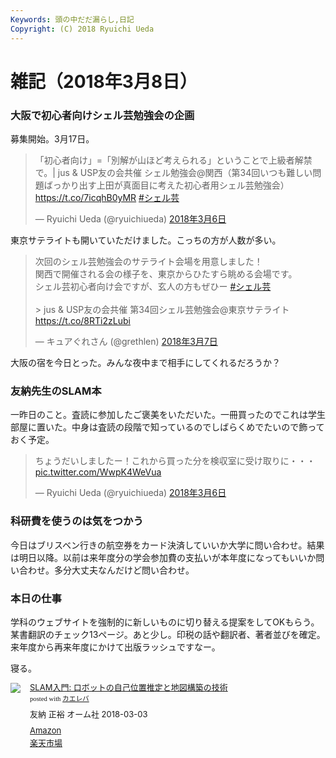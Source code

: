 ```yaml
---
Keywords: 頭の中だだ漏らし,日記
Copyright: (C) 2018 Ryuichi Ueda
---
```


# 雑記（2018年3月8日）

### 大阪で初心者向けシェル芸勉強会の企画

募集開始。3月17日。

<blockquote class="twitter-tweet" data-lang="ja"><p lang="ja" dir="ltr">「初心者向け」=「別解が山ほど考えられる」ということで上級者解禁で。| jus &amp; USP友の会共催 シェル勉強会@関西（第34回いつも難しい問題ばっかり出す上田が真面目に考えた初心者用シェル芸勉強会） <a href="https://t.co/7icqhB0yMR">https://t.co/7icqhB0yMR</a> <a href="https://twitter.com/hashtag/%E3%82%B7%E3%82%A7%E3%83%AB%E8%8A%B8?src=hash&amp;ref_src=twsrc%5Etfw">#シェル芸</a></p>&mdash; Ryuichi Ueda (@ryuichiueda) <a href="https://twitter.com/ryuichiueda/status/971014157133737990?ref_src=twsrc%5Etfw">2018年3月6日</a></blockquote>
<script async src="https://platform.twitter.com/widgets.js" charset="utf-8"></script>

東京サテライトも開いていただけました。こっちの方が人数が多い。

<blockquote class="twitter-tweet" data-lang="ja"><p lang="ja" dir="ltr">次回のシェル芸勉強会のサテライト会場を用意しました！<br>関西で開催される会の様子を、東京からひたすら眺める会場です。<br>シェル芸初心者向け会ですが、玄人の方もぜひー <a href="https://twitter.com/hashtag/%E3%82%B7%E3%82%A7%E3%83%AB%E8%8A%B8?src=hash&amp;ref_src=twsrc%5Etfw">#シェル芸</a><br><br> &gt; jus &amp; USP友の会共催 第34回シェル芸勉強会@東京サテライト <a href="https://t.co/8RTi2zLubi">https://t.co/8RTi2zLubi</a></p>&mdash; キュアぐれさん (@grethlen) <a href="https://twitter.com/grethlen/status/971328956421959680?ref_src=twsrc%5Etfw">2018年3月7日</a></blockquote>
<script async src="https://platform.twitter.com/widgets.js" charset="utf-8"></script>

大阪の宿を今日とった。みんな夜中まで相手にしてくれるだろうか？

### 友納先生のSLAM本

一昨日のこと。査読に参加したご褒美をいただいた。一冊買ったのでこれは学生部屋に置いた。中身は査読の段階で知っているのでしばらくめでたいので飾っておく予定。

<blockquote class="twitter-tweet" data-lang="ja"><p lang="ja" dir="ltr">ちょうだいしましたー！これから買った分を検収室に受け取りに・・・ <a href="https://t.co/WwpK4WeVua">pic.twitter.com/WwpK4WeVua</a></p>&mdash; Ryuichi Ueda (@ryuichiueda) <a href="https://twitter.com/ryuichiueda/status/970822492423114752?ref_src=twsrc%5Etfw">2018年3月6日</a></blockquote>
<script async src="https://platform.twitter.com/widgets.js" charset="utf-8"></script>


### 科研費を使うのは気をつかう

今日はブリスベン行きの航空券をカード決済していいか大学に問い合わせ。結果は明日以降。以前は来年度分の学会参加費の支払いが本年度になってもいいか問い合わせ。多分大丈夫なんだけど問い合わせ。

### 本日の仕事

学科のウェブサイトを強制的に新しいものに切り替える提案をしてOKもらう。某書翻訳のチェック13ページ。あと少し。印税の話や翻訳者、著者並びを確定。来年度から再来年度にかけて出版ラッシュですなー。


寝る。

<div class="kaerebalink-box" style="text-align:left;padding-bottom:20px;font-size:small;/zoom: 1;overflow: hidden;"><div class="kaerebalink-image" style="float:left;margin:0 15px 10px 0;"><a href="http://www.amazon.co.jp/exec/obidos/ASIN/4274221660/ryuichiueda-22/" target="_blank" ><img src="https://images-fe.ssl-images-amazon.com/images/I/41d2dcPShkL._SL160_.jpg" style="border: none;" /></a></div><div class="kaerebalink-info" style="line-height:120%;/zoom: 1;overflow: hidden;"><div class="kaerebalink-name" style="margin-bottom:10px;line-height:120%"><a href="http://www.amazon.co.jp/exec/obidos/ASIN/4274221660/ryuichiueda-22/" target="_blank" >SLAM入門: ロボットの自己位置推定と地図構築の技術</a><div class="kaerebalink-powered-date" style="font-size:8pt;margin-top:5px;font-family:verdana;line-height:120%">posted with <a href="http://kaereba.com" rel="nofollow" target="_blank">カエレバ</a></div></div><div class="kaerebalink-detail" style="margin-bottom:5px;">友納 正裕 オーム社 2018-03-03    </div><div class="kaerebalink-link1" style="margin-top:10px;"><div class="shoplinkamazon" style="margin:5px 0"><a href="http://www.amazon.co.jp/gp/search?keywords=SLAM&__mk_ja_JP=%E3%82%AB%E3%82%BF%E3%82%AB%E3%83%8A&tag=ryuichiueda-22" target="_blank" >Amazon</a></div><div class="shoplinkrakuten" style="margin:5px 0"><a href="https://hb.afl.rakuten.co.jp/hgc/131cef76.deb3ed6a.131cef77.7335f681/?pc=http%3A%2F%2Fsearch.rakuten.co.jp%2Fsearch%2Fmall%2FSLAM%2F-%2Ff.1-p.1-s.1-sf.0-st.A-v.2%3Fx%3D0%26scid%3Daf_ich_link_urltxt%26m%3Dhttp%3A%2F%2Fm.rakuten.co.jp%2F" target="_blank" >楽天市場</a></div></div></div><div class="booklink-footer" style="clear: left"></div></div>
